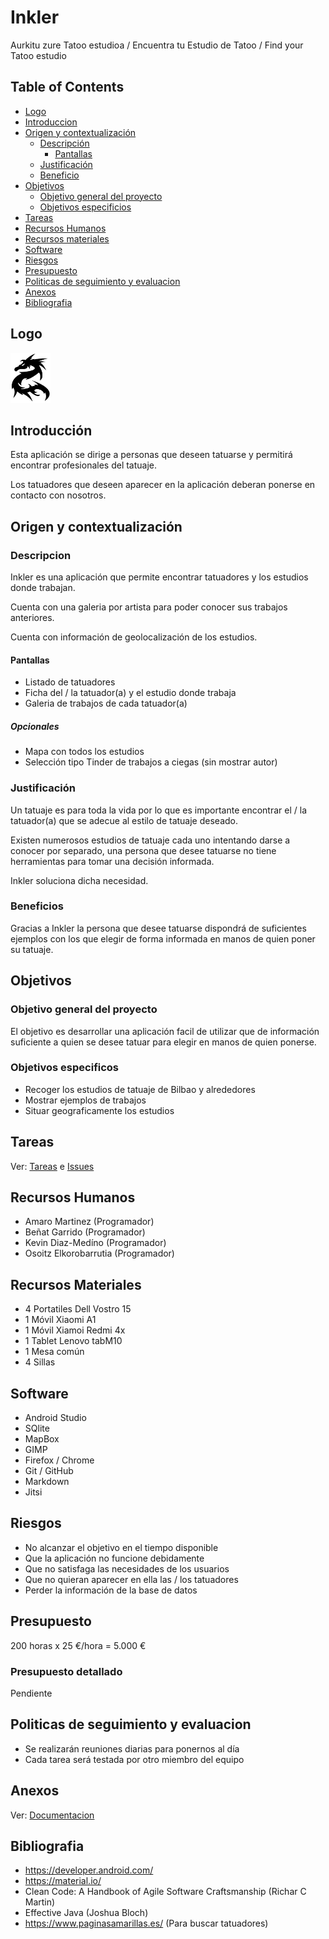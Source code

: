 # Inkler
Aurkitu zure Tatoo estudioa / Encuentra tu Estudio de Tatoo / Find your Tatoo estudio

## Table of Contents  
* [Logo](#logo)  
* [Introduccion](#introduccion)
* [Origen y contextualización](#origen)
    * [Descripción](#descripcion)
        * [Pantallas](#pantallas)
    * [Justificación](#justificacion)
    * [Beneficio](#beneficio)
* [Objetivos](#objetivos)
    * [Objetivo general del proyecto](#objetivogeneral)
    * [Objetivos especificios](#objetivosespecificos)
* [Tareas](#tareas)
* [Recursos Humanos](#recursoshumanos)
* [Recursos materiales](#recursosmateriales)
* [Software](#software)
* [Riesgos](#riesgos)
* [Presupuesto](#presupuesto)
* [Politicas de seguimiento y evaluacion](#seguimiento)
* [Anexos](#anexos)
* [Bibliografia](#bibliografia)

## Logo
<a name="logo"/>
<img src="https://github.com/osoitz/Inkler/blob/master/app/src/main/res/drawable/dragonlogo.png" width="64">



## Introducción
<a name="introduccion"/>
Esta aplicación se dirige a personas que deseen tatuarse y permitirá encontrar profesionales del tatuaje.

Los tatuadores que deseen aparecer en la aplicación deberan ponerse en contacto con nosotros.


## Origen y contextualización
<a name="origen"/>

### Descripcion
<a name="descripcion"/>

Inkler es una aplicación que permite encontrar tatuadores y los estudios donde trabajan.

Cuenta con una galeria por artista para poder conocer sus trabajos anteriores.

Cuenta con información de geolocalización de los estudios.


#### Pantallas
<a name="pantallas"/>

* Listado de tatuadores
* Ficha del / la tatuador(a) y el estudio donde trabaja
* Galeria de trabajos de cada tatuador(a)

##### Opcionales
* Mapa con todos los estudios
* Selección tipo Tinder de trabajos a ciegas (sin mostrar autor)


### Justificación
<a name="justificacion"/>

Un tatuaje es para toda la vida por lo que es importante encontrar el / la tatuador(a) que se adecue al estilo de tatuaje deseado.

Existen numerosos estudios de tatuaje cada uno intentando darse a conocer por separado, una persona que desee tatuarse no tiene herramientas para tomar una decisión informada.

Inkler soluciona dicha necesidad.


### Beneficios
<a name="beneficios"/>

Gracias a Inkler la persona que desee tatuarse dispondrá de suficientes ejemplos con los que elegir de forma informada en manos de quien poner su tatuaje.

## Objetivos
<a name="objetivos"/>

### Objetivo general del proyecto
<a name="objetivogeneral"/>

El objetivo es desarrollar una aplicación facil de utilizar que de información suficiente a quien se desee tatuar para elegir en manos de quien ponerse.


### Objetivos especificos
<a name="objetivos especificos"/>

* Recoger los estudios de tatuaje de Bilbao y alrededores
* Mostrar ejemplos de trabajos
* Situar geograficamente los estudios


## Tareas
<a name="tareas"/>

Ver:  [Tareas](https://github.com/osoitz/Inkler/projects/1) e [Issues](https://github.com/osoitz/Inkler/issues) 

## Recursos Humanos
<a name="recursoshumanos"/>

* Amaro Martinez (Programador)
* Beñat Garrido (Programador)
* Kevin Diaz-Medíno (Programador)
* Osoitz Elkorobarrutia (Programador)


## Recursos Materiales
<a name="recursosmateriales"/>

* 4 Portatiles Dell Vostro 15
* 1 Móvil Xiaomi A1
* 1 Móvil Xiamoi Redmi 4x
* 1 Tablet Lenovo tabM10
* 1 Mesa común
* 4 Sillas


## Software
<a name="software"/>

* Android Studio
* SQlite
* MapBox
* GIMP
* Firefox / Chrome
* Git / GitHub
* Markdown
* Jitsi


## Riesgos
<a name="riesgos"/>

* No alcanzar el objetivo en el tiempo disponible
* Que la aplicación no funcione debidamente
* Que no satisfaga las necesidades de los usuarios
* Que no quieran aparecer en ella las / los tatuadores
* Perder la información de la base de datos



## Presupuesto
<a name="presupuesto"/>

200 horas x 25 €/hora  = 5.000 € 

### Presupuesto detallado
<a name="presupuestodetallado"/>

Pendiente



## Politicas de seguimiento y evaluacion
<a name="seguimiento"/>

* Se realizarán reuniones diarias para ponernos al día
* Cada tarea será testada por otro miembro del equipo


## Anexos
<a name="anexos"/>

Ver:  [Documentacion](https://github.com/osoitz/Inkler/tree/master/Documentacion)


## Bibliografia
<a name="bibliografia"/>

* https://developer.android.com/
* https://material.io/
* Clean Code: A Handbook of Agile Software Craftsmanship (Richar C Martin)
* Effective Java (Joshua Bloch)
* https://www.paginasamarillas.es/ (Para buscar tatuadores)



